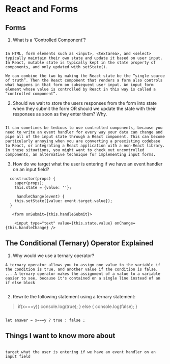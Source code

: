 # React and Forms

## Forms

1. What is a ‘Controlled Component’?


```

In HTML, form elements such as <input>, <textarea>, and <select> typically maintain their own state and update it based on user input. In React, mutable state is typically kept in the state property of components, and only updated with setState().

We can combine the two by making the React state be the “single source of truth”. Then the React component that renders a form also controls what happens in that form on subsequent user input. An input form element whose value is controlled by React in this way is called a “controlled component”.

```


2. Should we wait to store the users responses from the form into state when they submit the form OR should we update the state with their responses as soon as they enter them? Why.

```

It can sometimes be tedious to use controlled components, because you need to write an event handler for every way your data can change and pipe all of the input state through a React component. This can become particularly annoying when you are converting a preexisting codebase to React, or integrating a React application with a non-React library. In these situations, you might want to check out uncontrolled components, an alternative technique for implementing input forms.

```


3. How do we target what the user is entering if we have an event handler on an input field?

```
  constructor(props) {
    super(props);
    this.state = {value: ''};

     handleChange(event) {
    this.setState({value: event.target.value});
  }

   <form onSubmit={this.handleSubmit}>

    <input type="text" value={this.state.value} onChange={this.handleChange} />

```



## The Conditional (Ternary) Operator Explained

1. Why would we use a ternary operator?

```
A ternary operator allows you to assign one value to the variable if the condition is true, and another value if the condition is false. ... A ternary operator makes the assignment of a value to a variable easier to see, because it's contained on a single line instead of an if else block


```


2. Rewrite the following statement using a ternary statement:
>
>  if(x===y){
> console.log(true);
>  } else {
> console.log(false);
>  }
>


  
```

let answer = x===y ? true : false ;

```

## Things I want to know more about


```

target what the user is entering if we have an event handler on an input field

```

